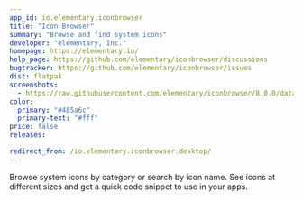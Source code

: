 ```yaml
---
app_id: io.elementary.iconbrowser
title: "Icon Browser"
summary: "Browse and find system icons"
developer: "elementary, Inc."
homepage: https://elementary.io/
help_page: https://github.com/elementary/iconbrowser/discussions
bugtracker: https://github.com/elementary/iconbrowser/issues
dist: flatpak
screenshots:
  - https://raw.githubusercontent.com/elementary/iconbrowser/8.0.0/data/screenshot.png
color:
  primary: "#485a6c"
  primary-text: "#fff"
price: false
releases:

redirect_from: /io.elementary.iconbrowser.desktop/
---
```


<p>Browse system icons by category or search by icon name. See icons at different sizes and get a quick code snippet to use in your apps.</p>